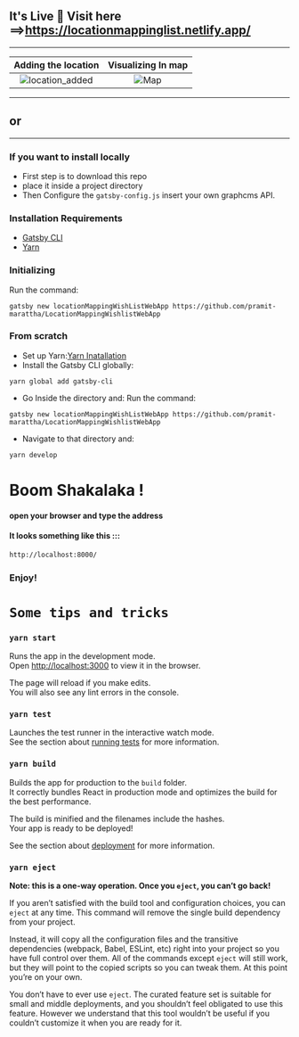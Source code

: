 ## It's Live 🎉 Visit here ==>https://locationmappinglist.netlify.app/

---

Adding the location | Visualizing In map
:---------------:|:------------:
![location_added](https://user-images.githubusercontent.com/37651620/87976498-eb7aaf00-caec-11ea-935d-2deaef8d4aed.gif) | ![Map](https://user-images.githubusercontent.com/37651620/87978159-aefc8280-caef-11ea-99b1-7d421f88ab29.gif)

---

## or 

---

### If you want to install locally
- First step is to download this repo 
- place it inside a project directory 
- Then Configure the `gatsby-config.js` insert your own graphcms API.

### Installation Requirements
* [Gatsby CLI](https://www.npmjs.com/package/gatsby-cli)
* [Yarn](https://yarnpkg.com/en/)

### Initializing
Run the command:
```
gatsby new locationMappingWishListWebApp https://github.com/pramit-marattha/LocationMappingWishlistWebApp
```

### From scratch
* Set up Yarn:[Yarn Inatallation](https://yarnpkg.com/lang/en/docs/install/)
* Install the Gatsby CLI globally:
```
yarn global add gatsby-cli
```
* Go Inside the directory and:
Run the command:
```
gatsby new locationMappingWishListWebApp https://github.com/pramit-marattha/LocationMappingWishlistWebApp
```
* Navigate to that directory and:
```
yarn develop
```
# Boom Shakalaka !
#### open your browser and type the address 
#### It looks something like this :::
~~~bash
http://localhost:8000/
~~~
### Enjoy!

# `Some tips and tricks`
### `yarn start`

Runs the app in the development mode.<br />
Open [http://localhost:3000](http://localhost:8000) to view it in the browser.

The page will reload if you make edits.<br />
You will also see any lint errors in the console.

### `yarn test`

Launches the test runner in the interactive watch mode.<br />
See the section about [running tests](https://facebook.github.io/create-react-app/docs/running-tests) for more information.

### `yarn build`

Builds the app for production to the `build` folder.<br />
It correctly bundles React in production mode and optimizes the build for the best performance.

The build is minified and the filenames include the hashes.<br />
Your app is ready to be deployed!

See the section about [deployment](https://facebook.github.io/create-react-app/docs/deployment) for more information.

### `yarn eject`

**Note: this is a one-way operation. Once you `eject`, you can’t go back!**

If you aren’t satisfied with the build tool and configuration choices, you can `eject` at any time. This command will remove the single build dependency from your project.

Instead, it will copy all the configuration files and the transitive dependencies (webpack, Babel, ESLint, etc) right into your project so you have full control over them. All of the commands except `eject` will still work, but they will point to the copied scripts so you can tweak them. At this point you’re on your own.

You don’t have to ever use `eject`. The curated feature set is suitable for small and middle deployments, and you shouldn’t feel obligated to use this feature. However we understand that this tool wouldn’t be useful if you couldn’t customize it when you are ready for it.